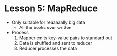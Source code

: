 # Lesson 5: MapReduce

* Only suitable for reaaaaally big data
    * All the books ever written
* Process
    1. Mapper emits key-value pairs to standard out
    2. Data is shuffled and sent to reducer
    3. Reducer processes the data
